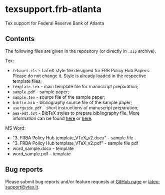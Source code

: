 # texsupport.frb-atlanta
Tex support for Federal Reserve Bank of Atlanta

## Contents

The following files are given in the repository (or directly in `.zip` archive).

Tex:
-   `frbaart.cls` - LaTeX style file designed for FRB Policy Hub Papers. 
    Please do not change it. Style is already loaded in the respective template files; 
-   `template.tex` - main template file for manuscript preparation;
-   `sample.pdf` - sample paper;
-   `sample.tex` - source file of the sample paper;
-   `biblio.bib` - bibliography source file of the sample paper;
-   `userguide.pdf` - short instructions of manuscript preparation;
-   `aea-edt.bst`   - BibTeX styles to prepare bibliography file.
    More information can be found [here](http://www.bibtex.org/Using/) 
    or [here](https://www.latex-tutorial.com/tutorials/bibtex/).

MS Word:
-   "3. FRBA Policy Hub template_VTeX_v2.docx" - sample file 
-   "3. FRBA Policy Hub template_VTeX_v2.pdf"  - sample file pdf
-   word_sample.docx - template 
-   word_sample.pdf  - template 


## Bug reports

Please submit bug reports and/or feature requests
at [GitHub page](https://github.com/vtex-soft/texsupport.frb-atlanta/issues) or 
[latex-support@vtex.lt](mailto:latex-support@vtex.lt).


